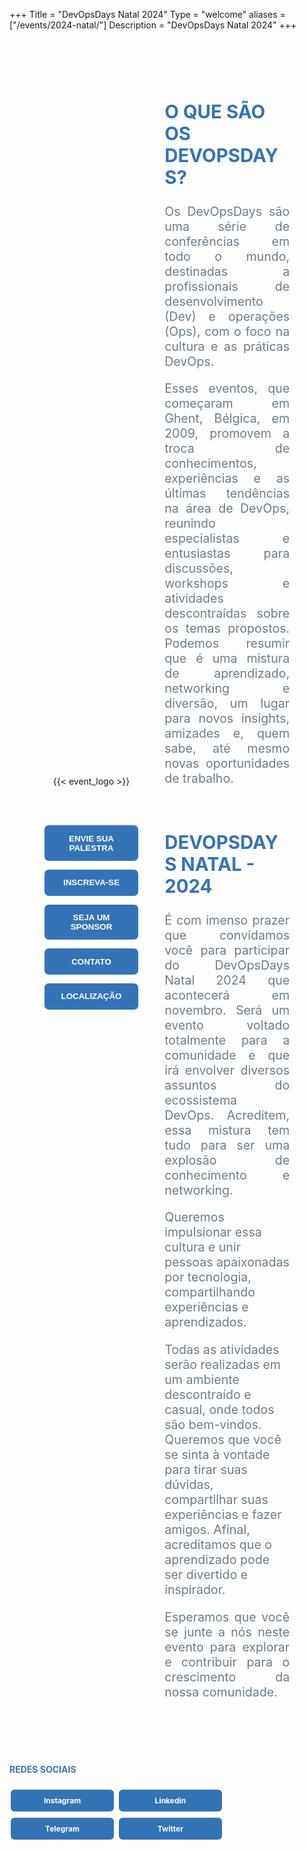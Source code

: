 +++
Title = "DevOpsDays Natal 2024"
Type = "welcome"
aliases = ["/events/2024-natal/"]
Description = "DevOpsDays Natal 2024"
+++

<!-- <div style="text-align:center;">
  {{< event_logo >}}
</div> -->

<style type="text/css">

/* Thank you Buffalo */

.mtl {
  display: flex;
  flex-direction: row;
  flex-wrap: nowrap;
  justify-content: center;
  align-items: center;
  background-color: ;
  margin: 3em;
  padding: 3em;
  gap: 3em;
  border-radius: 2px;
}
.mtl .showcase {
  text-align: center;
  flex-grow: 1;
}
.mtl .showcase img {
  max-width: 480px;
}
.mtl .showcase button {
  color: #fff;
  background-color: #3573B7;
  border: none;
  border-radius: 0.5em;
  font-weight: bold;
  padding: 1em 2em;
  width: 100%;
}

.showcase button:hover {
  background-color: #063970;
}

.showcase button:link,
.showcase button:hover,
.showcase button:active {
  color: white;
  text-decoration: underline;
}

.mtl .sidebar {
  flex-grow: 3;
  min-width: 200px;
  border-radius: 0.5em;
  color: #6A7E8D;
  font-size: 1.4em;
}
.mtl .sidebar h2 {
  margin-top: 1em;
  font-size: 1.5em;
}
.mtl .sidebar h2:not(:nth-of-type(1)) {
  font-size: 1.5em;
  margin-top: 1em;
}
@media only screen and (max-width: 760px) {
  .mtl {
    flex-direction: column;
    margin: 0;
  }
  .mtl .showcase img {
    margin: 0;
    max-width: 350px;
  }
}

/* Thank you New York City */

a.jssocials-share-link, a.event-cta-button {
  background-color: #81a4c1;
}

.welcome-page-date {
  color: #FFFFFF;
  font-weight: 700;
}

.social-button {
  background-color: #3573B7;
  color: #fff;
  padding: 10px 20px;
  text-align: center;
  text-decoration: none;
  display: inline-block;
  font-size: 12px;
  font-weight: bold;
  margin: 5px 2px;
  cursor: pointer;
  border: none;
  border-radius: 0.5em;
  width: 125px; /* Largura fixa */
}

.social-button:hover {
  background-color: #063970;
}

/* Remove a cor azul padrão ao passar o mouse */
.social-button:link,
.social-button:visited,
.social-button:hover,
.social-button:active {
  color: white;
}

</style>

<div class="mtl">

<div class="showcase">
{{< event_logo >}}

<br><br>
<p></p>
<p><a href="https://talks.devopsdays.org/devopsdays-natal-2024/cfp" target="_blank"><button>ENVIE SUA PALESTRA</button></a></p>
<p><a href="https://www.even3.com.br/devopsdays-natal-2024/" target="_blank"><button>INSCREVA-SE</button></a></p>
<p><a href="../sponsor/"><button>SEJA UM SPONSOR</button></a></p>
<p><a href="/events/2024-natal/contact/"><button>CONTATO</button></a></p>
<p><a href="https://www.google.com/maps/place/Av.+Lima+e+Silva,+76+-+Lagoa+Nova,+Natal+-+RN,+59062-300/@-5.8249496,-35.214159,17z/data=!3m1!4b1!4m6!3m5!1s0x7b2ff8ba9b2634f:0x60f17ef1283a13a2!8m2!3d-5.8249496!4d-35.2115841!16s%2Fg%2F11b8v5zz50?entry=ttu" target="_blank"><button type="button">LOCALIZAÇÃO</button></a></p>
</div>

<div class="sidebar">
<h2 style ="color:#3573B7"> O QUE SÃO OS DEVOPSDAYS?</h2>
<p align="justify">
Os DevOpsDays são uma série de conferências em todo o mundo, destinadas a profissionais de desenvolvimento (Dev) e operações (Ops), com o foco na cultura e as práticas DevOps.
</p>

<p align="justify">
Esses eventos, que começaram em Ghent, Bélgica, em 2009, promovem a troca de conhecimentos, experiências e as últimas tendências na área de DevOps, reunindo especialistas e entusiastas para discussões, workshops e atividades descontraídas sobre os temas propostos. Podemos resumir que é uma mistura de aprendizado, networking e diversão, um lugar para novos insights, amizades e, quem sabe, até mesmo novas oportunidades de trabalho.
</p>

<br>
<h2 style ="color:#3573B7"> DEVOPSDAYS NATAL - 2024</h2>
<p align="justify">
É com imenso prazer que convidamos você para participar do DevOpsDays Natal 2024 que acontecerá em novembro. Será um evento voltado totalmente para a comunidade e que irá envolver diversos assuntos do ecossistema DevOps. Acreditem, essa mistura tem tudo para ser uma explosão de conhecimento e networking.

Queremos impulsionar essa cultura e unir pessoas apaixonadas por tecnologia, compartilhando experiências e aprendizados.

Todas as atividades serão realizadas em um ambiente descontraído e casual, onde todos são bem-vindos. Queremos que você se sinta à vontade para tirar suas dúvidas, compartilhar suas experiências e fazer amigos. Afinal, acreditamos que o aprendizado pode ser divertido e inspirador.
</p>

<p align="justify">
Esperamos que você se junte a nós neste evento para explorar e contribuir para o crescimento da nossa comunidade.
</p>
</div>
</div>

<div class="showcase">
  <h4 style ="color:#3573B7"> <strong> REDES SOCIAIS </strong></h4>
  <a class="social-button" href='https://www.instagram.com/devopsdaysnatal/' target="_blank"><i class="fa fa-instagram fa-fw"></i> Instagram </a>
  <a class="social-button" href='https://www.linkedin.com/company/devopsdaysnatal/' target="_blank"><i class="fa fa-linkedin fa-fw"></i> Linkedin </a>
  <a class="social-button" href='https://t.me/+g8_UwK9oRIk2MWZh' target="_blank"><i class="fa fa-telegram fa-fw"></i> Telegram </a>
  <a class="social-button" href='https://twitter.com/devopsdaysnatal/' target="_blank"><i class="fa fa-twitter fa-fw "></i> Twitter </a>
</div>

<br>

<!-- <div class = "row">
  <div class = "col-md-2">
    <strong>Data</strong>
  </div>
  <div class = "col-md-8">
    {{< event_start >}}
  </div>
</div> -->

<!-- <div class = "row">
  <div class = "col-md-2">
    <strong>Location</strong>
  </div>
  <div class = "col-md-8">
    {{< event_location >}}
  </div>
</div> -->

<!-- <div class = "row">
  <div class = "col-md-2">
    <strong>Register</strong>
  </div>
  <div class = "col-md-8">
    {{< event_link page="registration" text="Register to attend the conference!" >}}
  </div>
</div> -->

<!-- <div class = "row">
  <div class = "col-md-2">
    <strong>Propose</strong>
  </div>
  <div class = "col-md-8">
    {{< event_link page="propose" text="Propose a talk!" >}}
  </div>
</div> -->

<!-- <div class = "row">
  <div class = "col-md-2">
    <strong>Program</strong>
  </div>
  <div class = "col-md-8">
    View the {{< event_link page="program" text="program." >}}
  </div>
</div> -->

<!-- <div class = "row">
  <div class = "col-md-2">
    <strong>Speakers</strong>
  </div>
  <div class = "col-md-8">
    Check out the {{< event_link page="speakers" text="speakers!" >}}
  </div>
</div> -->

<!-- <div class = "row">
  <div class = "col-md-2">
    <strong>Patrocinadores</strong>
  </div>
  <div class = "col-md-8">
    {{< event_link page="sponsor" text="Sponsor the conference!" >}}
  </div>
</div>

<div class = "row">
  <div class = "col-md-2">
    <strong>Contato</strong>
  </div>
  <div class = "col-md-8">
    {{< event_link page="contact" text="Get in touch with the organizers" >}}
  </div>
</div> -->

<!-- Uncomment if you added your city twitter name -->

<!-- {{< event_twitter >}} -->
